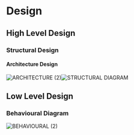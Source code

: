 # Design

## High Level Design 

 ### Structural Design

#### Architecture Design

![ARCHITECTURE (2)](https://user-images.githubusercontent.com/101577287/160274834-2d7f15e5-1073-46ae-837c-a38a9b87c16c.png)![STRUCTURAL DIAGRAM](https://user-images.githubusercontent.com/101577287/161305558-f29c7817-5825-484e-b405-b4f15b23a1aa.png)


## Low Level Design 

###  Behavioural Diagram
![BEHAVIOURAL (2)](https://user-images.githubusercontent.com/101577287/160276241-3127b2d2-c44f-41ed-aa28-1cc636ba21d1.png)

